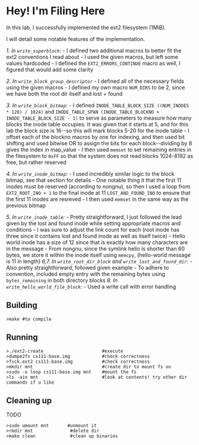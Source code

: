 # Hey! I'm Filing Here

In this lab, I successfully implemented the ext2 filesystem (1MiB).

I will detail some notable features of the implementation.

*1. in `write_superblock`:*
    - I defined two additional macros to better fit the ext2 conventions I read about
    - I used the given macros, but left some values hardcoded
    - I defined the `EXT2_ERRORS_CONTINUE` macro as well, I figured that would add some clarity

*2. In `write_block_group_descriptor`*
    - I defined all of the necessary fields using the given macros
    - I defined my own macro `NUM_DIRS` to be 2, since we have both the root dir itself and lost + found

*3. In `write_block_bitmap`:*
    - I defined `INODE_TABLE_BLOCK_SIZE ((NUM_INODES * 128) / 1024)` and `INODE_TABLE_SPAN (INODE_TABLE_BLOCKNO + INODE_TABLE_BLOCK_SIZE - 1)` to serve as parameters to measure how many blocks the inode table occupies. It was given that it starts at 5, and for this lab the block size is 16--so this will mark blocks 5-20 for the inode table
    - I offset each of the blockno macros by one for indexing, and then used bit shifting and used bitwise OR to assign the bits for each block--dividing by 8 gives the index in map_value
    - I then used `memset` to set remaining entries in the filesystem to `0xFF` so that the system does not read blocks 1024-8192 as free, but rather reserved

*4. In `write_inode_bitmap`:*
    - I used incredibly similar logic to the block bitmap, see that section for details
    - One notable thing it that the first 11 inodes must be reserved (according to nongnu), so then I used a loop from `EXT2_ROOT_INO + 1` to the final inode at 11 `LOST_AND_FOUND_INO` to ensure that the first 11 inodes are resreved
    - I then used `memset` in the same way as the previous bitmap

*5. In `write_inode_table`:*
    - Pretty straightforward, I just followed the lead given by the lost and found inode while setting appropriate macros and conditions
    - I was sure to adjust the link count for each (root inode has three since it contains lost and found inode as well as itself twice)
    - Hello world inode has a size of 12 since that is exactly how many characters are in the message
    - From nongnu, since the symlink hello is shorter than 60 bytes, we store it within the inode itself using `memcpy`, (hello-world message is 11 in length)
*6,7. In `write_root_dir_block` and `write_lost_and_found_dir`:*
    - Also pretty straightforward, followed given example
    - To adhere to convention, included empty entry with the remaining bytes using `bytes_remaining` in both directory blocks
*8. In `write_hello_world_file_block`:*
    - Used a write call with error handling

## Building

```shell
>make #to compile
```

## Running

```shell
>./ext2-create                      #execute
>dumpe2fs cs111-base.img            #check correctness
>fsck.ext2 cs111-base.img           #check correctness
>mkdir mnt                          #create dir to mount fs on
>sudo -o loop cs111-base.img mnt    #mount the fs
>ls -ain mnt                        #look at contents! try other dir commands if u like
```


## Cleaning up

TODO
```shell
>sudo umount mnt       #unmount it
>rmdir mnt              #delete dir 
>make clean             #clean up binaries
```
